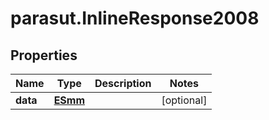 # parasut.InlineResponse2008

## Properties
Name | Type | Description | Notes
------------ | ------------- | ------------- | -------------
**data** | [**ESmm**](ESmm.md) |  | [optional] 


